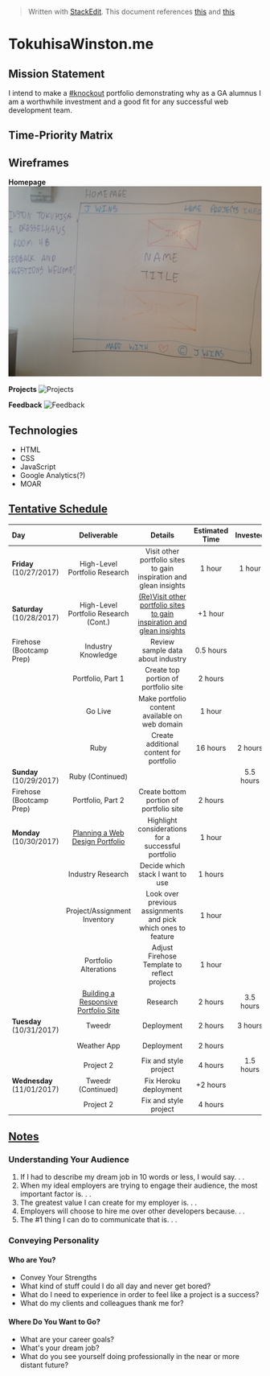 ﻿


> Written with [StackEdit](https://stackedit.io/).
> This document references [this](https://git.generalassemb.ly/wdi-nyc-dresselhaus/portfolio-site/blob/master/portfolio.md) and [this](https://git.generalassemb.ly/wdi-nyc-dresselhaus/project-04-portfolio)

# **TokuhisaWinston.me**

## Mission Statement
I intend to make a [#knockout](http://99u.com/articles/7127/6-steps-to-creating-a-knockout-online-portfolio) portfolio demonstrating why as a GA alumnus I am a worthwhile investment and a good fit for any successful web development team.

## Time-Priority Matrix

## Wireframes
**Homepage**
![Homepage](https://github.com/Tokuhisa1/Tokuhisa1.github.io/blob/dev/assets/homepage.jpg?raw=true)

**Projects**
![Projects](https://github.com/Tokuhisa1/Tokuhisa1.github.io/blob/dev/assets/projects.jpg?raw=true)

**Feedback**
![Feedback](https://github.com/Tokuhisa1/Tokuhisa1.github.io/blob/dev/assets/feedback.jpg?raw=true)

## Technologies
- HTML
- CSS
- JavaScript
- Google Analytics(?)
- MOAR

## [Tentative Schedule](https://calendar.google.com/calendar/embed?src=bus402j3qka2d682b6q9p0vh88%40group.calendar.google.com&ctz=America/New_York)
| Day | Deliverable | Details | Estimated Time | Invested | Actual |
|:----|:-----:|:-----:|:-----:|:-----:|:-----:|
| **Friday** (10/27/2017) | High-Level Portfolio Research | Visit other portfolio sites to gain inspiration and glean insights | 1 hour | 1 hour | |
| **Saturday** (10/28/2017) | High-Level Portfolio Research (Cont.) | [(Re)Visit other portfolio sites to gain inspiration and glean insights](https://docs.google.com/spreadsheets/d/1PoT9d1-qtVmNpvOTbr5UGyme_nzAUH1LhUVhpl5N-7o/edit?usp=sharing) |  +1 hour| | 2 hours |
| Firehose (Bootcamp Prep) | Industry Knowledge | Review sample data about industry  | 0.5 hours | | 1 hour |
|  | Portfolio, Part 1 | Create top portion of portfolio site | 2 hours | | 4 hours |
|  | Go Live | Make portfolio content available on web domain | 1 hour | | 0.5 hours|
|  | Ruby | Create additional content for portfolio | 16 hours | 2 hours | |
| **Sunday** (10/29/2017) | Ruby (Continued) | | | 5.5 hours | 7.5 hours |
| Firehose (Bootcamp Prep) | Portfolio, Part 2 | Create bottom portion of portfolio site  | 2 hours | | 4.5 hours |
| **Monday** (10/30/2017) | [Planning a Web Design Portfolio](https://www.lynda.com/Web-Design-tutorials/Planning-Web-Design-Portfolio-Getting-Job/172854-2.html) | Highlight considerations for a successful portfolio | 1 hour | | 1 hour |
| | Industry Research | Decide which stack I want to use | 1 hours | | 0.5 hours |
|  | Project/Assignment Inventory | Look over previous assignments and pick which ones to feature | 1 hour | | 1 hour |
|  | Portfolio Alterations | Adjust Firehose Template to reflect projects | 1 hour | | 1 hour |
|  | [Building a Responsive Portfolio Site](https://www.lynda.com/CSS-tutorials/Building-Responsive-Portfolio-Site/372808-2.html) | Research | 2 hours | 3.5 hours | |
| **Tuesday** (10/31/2017) |  Tweedr | Deployment | 2 hours | 3 hours | |
|  | Weather App | Deployment | 2 hours | | 4 hours |
| | Project 2 | Fix and style project | 4 hours | 1.5 hours | |
| **Wednesday** (11/01/2017) | Tweedr (Continued) | Fix Heroku deployment | +2 hours | | |
| | Project 2 | Fix and style project | 4 hours | | |

## [Notes](https://www.lynda.com/Web-Design-tutorials/Planning-Web-Design-Portfolio-Getting-Job/172854-2.html)
### Understanding Your Audience
1. If I had to describe my dream job in 10 words or less, I would say. . .
2. When my ideal employers are trying to engage their audience, the most important factor is. . .
3. The greatest value I can create for my employer is. . .
4.  Employers will choose to hire me over other developers because. . .
5. The #1 thing I can do to communicate that is. . .

### Conveying Personality
#### **Who are You?**
- Convey Your Strengths
- What kind of stuff could I do all day and never get bored?
- What do I need to experience in order to feel like a project is a success?
- What do my clients and colleagues thank me for?

#### **Where Do You Want to Go?**
- What are your career goals?
- What's your dream job?
- What do you see yourself doing professionally in the near or more distant future?